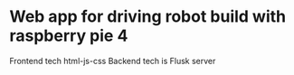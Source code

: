 # Web app for driving robot build with raspberry pie 4
Frontend tech html-js-css 
Backend tech is Flusk server
